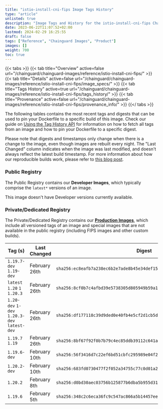 ```yaml
---
title: "istio-install-cni-fips Image Tags History"
type: "article"
unlisted: true
description: "Image Tags and History for the istio-install-cni-fips Chainguard Image"
date: 2023-06-22T11:07:52+02:00
lastmod: 2024-02-29 16:25:55
draft: false
tags: ["Reference", "Chainguard Images", "Product"]
images: []
weight: 700
toc: true
---
```


{{< tabs >}}
{{< tab title="Overview" active=false url="/chainguard/chainguard-images/reference/istio-install-cni-fips/" >}}
{{< tab title="Details" active=false url="/chainguard/chainguard-images/reference/istio-install-cni-fips/image_specs/" >}}
{{< tab title="Tags History" active=true url="/chainguard/chainguard-images/reference/istio-install-cni-fips/tags_history/" >}}
{{< tab title="Provenance" active=false url="/chainguard/chainguard-images/reference/istio-install-cni-fips/provenance_info/" >}}
{{</ tabs >}}

The following tables contains the most recent tags and digests that can be used to pin your Dockerfile to a specific build of this image. Check our guide on [Using the Tag History API](/chainguard/chainguard-images/using-the-tag-history-api/) for information on how to fetch all tags from an image and how to pin your Dockerfile to a specific digest.

Please note that digests and timestamps only change when there is a change to the image, even though images are rebuilt every night. The "Last Changed" column indicates when the image was last modified, and doesn't always reflect the latest build timestamp. For more information about how our reproducible builds work, please refer to [this blog post](https://www.chainguard.dev/unchained/reproducing-chainguards-reproducible-image-builds).

### Public Registry
The Public Registry contains our **Developer Images**, which typically comprise the `latest*` versions of an image.

This image doesn't have Developer versions currently available.

### Private/Dedicated Registry
The Private/Dedicated Registry contains our **[Production Images](https://www.chainguard.dev/chainguard-images)**, which include all versioned tags of an image and special images that are not available in the public registry (including FIPS images and other custom builds).

| Tag (s)                                       | Last Changed  | Digest                                                                    |
|-----------------------------------------------|---------------|---------------------------------------------------------------------------|
|  `1.19.7-dev` `1.19-dev`                      | February 26th | `sha256:ec8eafb7a238ec6b2e7ade8b45e34def152c95d8ac139ab57f5dcad98e256e0f` |
|  `latest` `1.20` `1` `1.20.3`                 | February 26th | `sha256:8cf0b7c4afbd39e5738305d805949b59a1541619730a60e439c582467d673b57` |
|  `1.20-dev` `1-dev` `1.20.3-dev` `latest-dev` | February 26th | `sha256:df177118c39d9ded0e40fb4e5cf2d1cb5d91b73db0202cde0af272aa788a3a52` |
|  `1.19.7` `1.19`                              | February 26th | `sha256:8bf67f92f0b7b79c4ec85ddb39112c641aa23605215d012cccc5d658616ea282` |
|  `1.19.6-dev`                                 | February 10th | `sha256:56f3416d7c22ef6bd51cbfc295989e04f2794b4574b034be18484c09078d1254` |
|  `1.20.2-dev`                                 | February 10th | `sha256:683fd0730477f2f052a34755c77c0d01a234b5ae24d09c2911b08fe2599536a3` |
|  `1.20.2`                                     | February 8th  | `sha256:d0bd30aec03756b125877b6dba5b955d31ab1c8093f6f0894ac786d2632c17f7` |
|  `1.19.6`                                     | February 5th  | `sha256:348c2c6eca36fc9c547ac866a5b14457ee300be3cf4aff9630eadb818c3c09c9` |


